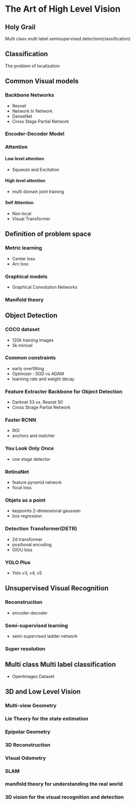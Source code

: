 # The Art of High Level Vision

## Holy Grail

Multi class multi label semisupervised detection(classification)

## Classification

The problem of localization

## Common Visual models
### Backbone Networks
- Resnet
- Network In Network
- DenseNet
- Cross Stage Partial Network

### Encoder-Decoder Model

### Attention
#### Low level attention
- Squeeze and Excitation
#### High level attention
- multi domain joint training
#### Self Attention
- Non local
- Visual Transformer

## Definition of problem space
### Metric learning
- Center loss
- Arc loss

### Graphical models
- Graphical Convolution Networks

### Manifold theory

## Object Detection
### COCO dataset
 - 120k training images
 - 5k minival
### Common constraints
 - early overfitting
 - Optimizer : SGD vs ADAM
 - learning rate and weight decay

### Feature Extracter Backbone for Object Detection
 - Darknet 53 vs. Resnet 50
 - Cross Strage Partial Network
 
### Faster RCNN
 - ROI
 - anchors and matcher

### You Look Only Once
 - one stage detector 
 
### RetinaNet
 - feature pyramid network
 - focal loss

### Objets as a point
 - keypoints 2-dimensional gaussian
 - box regression
 
### Detection Transformer(DETR)
 - 2d transformer
 - positional encoding
 - GIOU loss

### YOLO Plus
 - Yolo v3, v4, v5
 
## Unsupervised Visual Recognition 
 
### Reconstruction
  - encoder-decoder

### Semi-supervised learning
  - semi-supervised ladder network

### Super resolution

## Multi class Multi label classification
  - OpenImages Dataset
  
## 3D and Low Level Vision

### Multi-view Geometry

### Lie Theory for the state estimation

### Epipolar Geometry

### 3D Reconstruction

### Visual Odometry

### SLAM

### manifold theory for understanding the real world

### 3D vision for the visual recognition and detection

